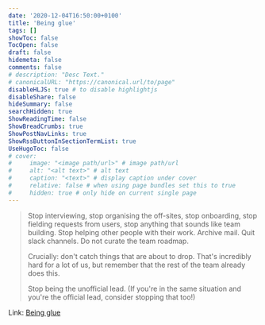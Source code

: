 ```yaml
---
date: '2020-12-04T16:50:00+0100'
title: 'Being glue'
tags: []
showToc: false
TocOpen: false
draft: false
hidemeta: false
comments: false
# description: "Desc Text."
# canonicalURL: "https://canonical.url/to/page"
disableHLJS: true # to disable highlightjs
disableShare: false
hideSummary: false
searchHidden: true
ShowReadingTime: false
ShowBreadCrumbs: true
ShowPostNavLinks: true
ShowRssButtonInSectionTermList: true
UseHugoToc: false
# cover:
#     image: "<image path/url>" # image path/url
#     alt: "<alt text>" # alt text
#     caption: "<text>" # display caption under cover
#     relative: false # when using page bundles set this to true
#     hidden: true # only hide on current single page
---
```


> Stop interviewing, stop organising the off-sites, stop onboarding, stop fielding requests from users, stop anything that sounds like team building. Stop helping other people with their work. Archive mail. Quit slack channels. Do not curate the team roadmap.
>
> Crucially: don't catch things that are about to drop. That's incredibly hard for a lot of us, but remember that the rest of the team already does this.
>
> Stop being the unofficial lead. (If you're in the same situation and you're the official lead, consider stopping that too!)

Link: [Being glue](https://noidea.dog/glue)
